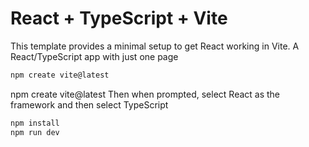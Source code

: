 # React + TypeScript + Vite

This template provides a minimal setup to get React working in Vite.
A React/TypeScript app with just one page

```bash
npm create vite@latest
```
npm create vite@latest
Then when prompted, select React as the framework and then select TypeScript

```bash
npm install
npm run dev
```